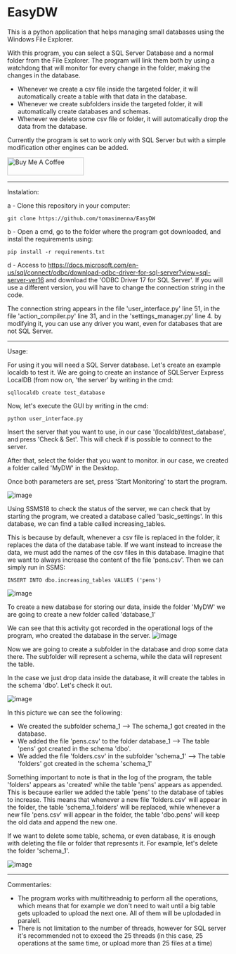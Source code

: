 # EasyDW
This is a python application that helps managing small databases using the Windows File Explorer.

With this program, you can select a SQL Server Database and a normal folder from the File Explorer. The program will link them both by using a watchdong that will monitor for every change in the folder, making the changes in the database.

- Whenever we create a csv file inside the targeted folder, it will automatically create a table with that data in the database.
- Whenever we create subfolders inside the targeted folder, it will automatically create databases and schemas.
- Whenever we delete some csv file or folder, it will automatically drop the data from the database.

Currently the program is set to work only with SQL Server but with a simple modification other engines can be added.

<a href="https://paypal.me/tomasimenna?country.x=PL&locale.x=en_US" target="_blank"><img src="https://cdn.buymeacoffee.com/buttons/default-orange.png" alt="Buy Me A Coffee" height="41" width="174"></a>

----------------------------------------------------------------------------------------------------------------------
Instalation:

a - Clone this repository in your computer:
```
git clone https://github.com/tomasimenna/EasyDW
```
b - Open a cmd, go to the folder where the program got downloaded, and instal the requirements using:
```
pip install -r requirements.txt
```
d - Access to https://docs.microsoft.com/en-us/sql/connect/odbc/download-odbc-driver-for-sql-server?view=sql-server-ver16 and download the 'ODBC Driver 17 for SQL Server'. If you will use a different version, you will have to change the connection string in the code.

The connection string appears in the file 'user_interface.py' line 51, in the file 'action_compiler.py' line 31, and in the 'settings_manager.py' line 4. by modifying it, you can use any driver you want, even for databases that are not SQL Server.

----------------------------------------------------------------------------------------------------------------------
Usage:

For using it you will need a SQL Server database. Let's create an example localdb to test it. We are going to create an instance of SQLServer Express LocalDB (from now on, 'the server' by writing in the cmd:
```
sqllocaldb create test_database
```
Now, let's execute the GUI by writing in the cmd:
```
python user_interface.py
```

Insert the server that you want to use, in our case '(localdb)\test_database', and press 'Check & Set'. This will check if is possible to connect to the server.

After that, select the folder that you want to monitor. in our case, we created a folder called 'MyDW' in the Desktop.

Once both parameters are set, press 'Start Monitoring' to start the program.

![image](https://user-images.githubusercontent.com/58273184/186645624-978db37f-bb44-49bc-b1b6-dbf7e064b9b4.png)

Using SSMS18 to check the status of the server, we can check that by starting the program, we created a database called 'basic_settings'. In this database, we can find a table called increasing_tables.

This is because by default, whenever a csv file is replaced in the folder, it replaces the data of the database table. If we want instead to increase the data, we must add the names of the csv files in this database.
Imagine that we want to always increase the content of the file 'pens.csv'. Then we can simply run in SSMS:
```
INSERT INTO dbo.increasing_tables VALUES ('pens')
```
![image](https://user-images.githubusercontent.com/58273184/186648436-540f13c3-4bca-4dfd-a908-e7ff818a1e9a.png)

To create a new database for storing our data, inside the folder 'MyDW' we are going to create a new folder called 'database_1'

We can see that this activity got recorded in the operational logs of the program, who created the database in the server.
![image](https://user-images.githubusercontent.com/58273184/186650997-e0141385-f22f-4033-8bf0-f32f89b64202.png)

Now we are going to create a subfolder in the database and drop some data there. The subfolder will represent a schema, while the data will represent the table.

In the case we just drop data inside the database, it will create the tables in the schema 'dbo'. Let's check it out.

![image](https://user-images.githubusercontent.com/58273184/186653128-391921fb-86f6-4213-bc6f-a53e14d3a37e.png)

In this picture we can see the following:
- We created the subfolder schema_1 --> The schema_1 got created in the database.
- We added the file 'pens.csv' to the folder database_1 --> The table 'pens' got created in the schema 'dbo'.
- We added the file 'folders.csv' in the subfolder 'schema_1' --> The table 'folders' got created in the schema 'schema_1'

Something important to note is that in the log of the program, the table 'folders' appears as 'created' while the table 'pens' appears as appended. This is because earlier we added the table 'pens' to the database of tables to increase. This means that whenever a new file 'folders.csv' will appear in the folder, the table 'schema_1.folders' will be replaced, while whenever a new file 'pens.csv' will appear in the folder, the table 'dbo.pens' will keep the old data and append the new one.

If we want to delete some table, schema, or even database, it is enough with deleting the file or folder that represents it. For example, let's delete the folder 'schema_1'.

![image](https://user-images.githubusercontent.com/58273184/186655877-03adfada-a1ba-4b02-93a3-af6a9ac3d124.png)

----------------------------------------------------------------------------------------------------------------------
Commentaries:
- The program works with multithreadnig to perform all the operations, which means that for example we don't need to wait until a big table gets uploaded to upload the next one. All of them will be uplodaded in paralell.
- There is not limitation to the number of threads, however for SQL server it's recommended not to exceed the 25 threads (in this case, 25 operations at the same time, or upload more than 25 files at a time)
